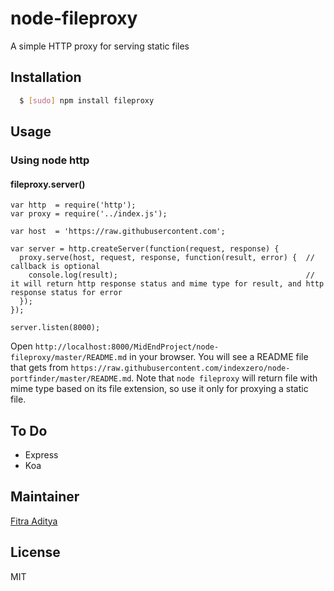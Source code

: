 # node-fileproxy

A simple HTTP proxy for serving static files

## Installation

``` bash
  $ [sudo] npm install fileproxy
```

## Usage

### Using node http

#### fileproxy.server()

```
var http  = require('http');
var proxy = require('../index.js');

var host  = 'https://raw.githubusercontent.com';

var server = http.createServer(function(request, response) {
  proxy.serve(host, request, response, function(result, error) {  // callback is optional
    console.log(result);                                          // it will return http response status and mime type for result, and http response status for error
  });
});

server.listen(8000);
```

Open `http://localhost:8000/MidEndProject/node-fileproxy/master/README.md` in your browser. You will see a README file that gets from `https://raw.githubusercontent.com/indexzero/node-portfinder/master/README.md`.
Note that `node fileproxy` will return file with mime type based on its file extension, so use it only for proxying a static file.

## To Do
* Express
* Koa

## Maintainer
[Fitra Aditya][0]

## License
MIT

[0]: https://github.com/fitraditya